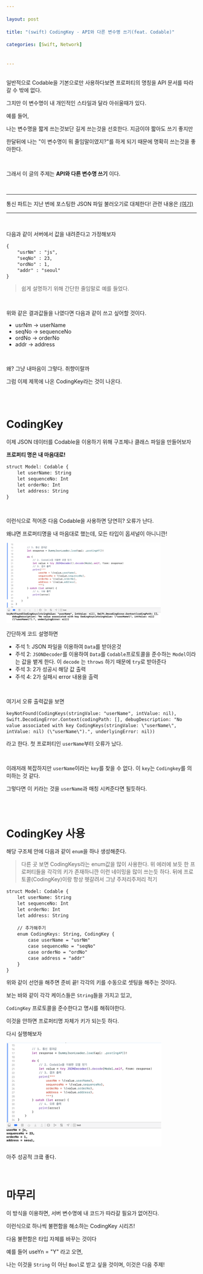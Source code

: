 ```yaml
---

layout: post

title: "(swift) CodingKey - API와 다른 변수명 쓰기(feat. Codable)"

categories: [Swift, Network]


---
```


<br>
일반적으로 Codable을 기본으로만 사용하다보면 프로퍼티의 명칭을 API 문서를 따라갈 수 밖에 없다.

그치만 이 변수명이 내 개인적인 스타일과 달라 아쉬울때가 있다.

예를 들어, 

나는 변수명을 짧게 쓰는것보단 길게 쓰는것을 선호한다. 
지금이야 짧아도 쓰기 좋지만

한달뒤에 나는 "이 변수명이 뭐 줄임말이였지?"를 하게 되기 때문에 명확히 쓰는것을 좋아한다.

<br> 

그래서 이 글의 주제는 **API와 다른 변수명 쓰기** 이다.

<br>

---

통신 파트는 지난 번에 포스팅한 JSON 파일 불러오기로 대체한다! 관련 내용은 [(여기)](https://jiseobkim.github.io/swift/network/2021/05/16/swift-JSON-파일-불러오기.html)

---

<br>

다음과 같이 서버에서 값을 내려준다고 가정해보자

```
{
    "usrNm" : "js",
    "seqNo" : 23,
    "ordNo" : 1,
    "addr" : "seoul"
}
```

> 쉽게 설명하기 위해 간단한 줄임말로 예를 들었다.

<br>

위와 같은 결과값들을 나였다면 다음과 같이 쓰고 싶어할 것이다.

- usrNm -> userName
- seqNo -> sequenceNo
- ordNo -> orderNo
- addr -> address

<br>

왜? 그냥 내마음이 그렇다. 취향이랄까

그럼 이제 제목에 나온 CodingKey라는 것이 나온다.

<br>
<br>

# CodingKey

이제 JSON 데이터를 Codable을 이용하기 위해 구조체나 클래스 파일을 만들어보자

**프로퍼티 명은 내 마음대로!**

```
struct Model: Codable {
    let userName: String
    let sequenceNo: Int
    let orderNo: Int
    let address: String
}
```

<br>

이런식으로 적어준 다음 Codable을 사용하면 당연히? 오류가 난다.

왜냐면 프로퍼티명을 내 마음대로 했는데, 모든 타입이 옵셔널이 아니니깐!


<img src="/assets/images/2021-05-19/img-1.png" style="zoom:40%;" />

<br>

간단하게 코드 설명하면
- 주석 1: JSON 파일을 이용하여 `Data`를 받아온것
- 주석 2: `JSONDecoder`를 이용하여 `Data`를 `Codable`프로토콜을 준수하는 `Model`이라는 값을 뱉게 한다. 이 `decode` 는 `throws` 하기 때문에 `try`로 받아준다
- 주석 3: 2가 성공시 해당 값 출력
- 주석 4: 2가 실패시 error 내용을 출력

<br>

여기서 오류 출력값을 보면

```
keyNotFound(CodingKeys(stringValue: "userName", intValue: nil), Swift.DecodingError.Context(codingPath: [], debugDescription: "No value associated with key CodingKeys(stringValue: \"userName\", intValue: nil) (\"userName\").", underlyingError: nil))
```

라고 한다. 첫 프로퍼티인 `userName`부터 오류가 났다.

<br>

이래저래 복잡하지만 `userName`이라는 `key`를 찾을 수 없다. 이 `key`는 `Codingkey`를 의미하는 것 같다.

그렇다면 이 키라는 것을 `userName`과 매칭 시켜준다면 될듯하다.

<br>
<br>

# CodingKey 사용

해당 구조체 안에 다음과 같이 `enum`을 하나 생성해준다.

> 다른 곳 보면 CodingKeys라는 enum값을 많이 사용한다. 위 에러에 보듯 한 프로퍼티들을 각각의 키가 존재하니깐 이런 네이밍을 많이 쓰는듯 하다. 뒤에 프로토콜(CodingKey)이랑 항상 헷갈려서 그냥 주저리주저리 적기


```
struct Model: Codable {
    let userName: String
    let sequenceNo: Int
    let orderNo: Int
    let address: String
    
    // 추가해주기
    enum CodingKeys: String, CodingKey {
        case userName = "usrNm"
        case sequenceNo = "seqNo"
        case orderNo = "ordNo"
        case address = "addr"
    }
}
```

위와 같이 선언을 해주면 준비 끝! 각각의 키를 수동으로 셋팅을 해주는 것이다.

보는 바와 같이 각각 케이스들은 `String`들을 가지고 있고, 

`CodingKey` 프로토콜을 준수한다고 명시를 해줘야한다.

이것을 안하면 프로퍼티명 자체가 키가 되는듯 하다.

다시 실행해보자

<img src="/assets/images/2021-05-19/img-2.png" style="zoom:40%;" />


아주 성공적 크킄 좋다.

<br>

# 마무리

이 방식을 이용하면, 서버 변수명에 내 코드가 따라갈 필요가 없어진다.

이런식으로 하나씩 불편함을 해소하는 CodingKey 시리즈!

다음 불편함은 타입 자체를 바꾸는 것이다

예를 들어 useYn = "Y" 라고 오면, 

나는 이것을 `String` 이 아닌 `Bool`로 받고 싶을 것이며, 이것은 다음 주제!




